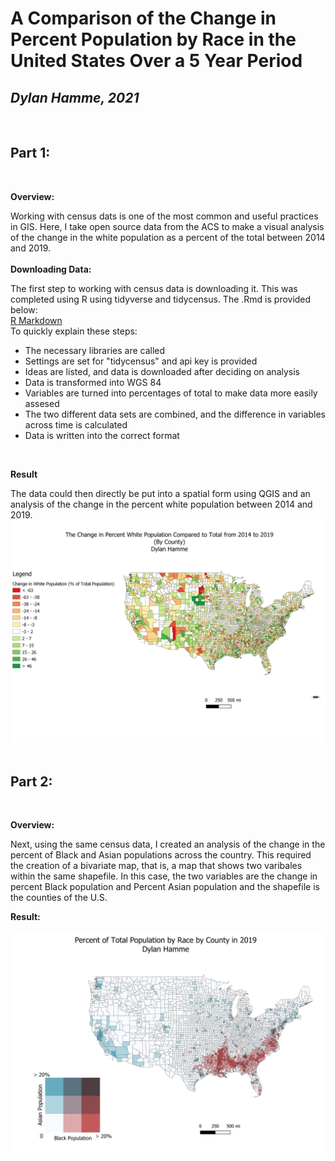 # A Comparison of the Change in Percent Population by Race in the United States Over a 5 Year Period
## *Dylan Hamme, 2021*

<br>

## Part 1:

<br>

**Overview:**

Working with census dats is one of the most common and useful practices in GIS. Here, I take open source data from the ACS to make a visual analysis of the change in the white population as a percent of the total between 2014 and 2019.
<br>
<br>
**Downloading Data:**

The first step to working with census data is downloading it. This was completed using R using tidyverse and tidycensus. The .Rmd is provided below:
<br>
<a href="Content/Lab_6_Census_R.Rmd">R Markdown<a/>
<br>
To quickly explain these steps: 
* The necessary libraries are called
* Settings are set for "tidycensus" and api key is provided
* Ideas are listed, and data is downloaded after deciding on analysis
* Data is transformed into WGS 84
* Variables are turned into percentages of total to make data more easily assesed
* The two different data sets are combined, and the difference in variables across time is calculated
* Data is written into the correct format
<br>

**Result**

The data could then directly be put into a spatial form using QGIS and an analysis of the change in the percent white population between 2014 and 2019.
<a href="Content/change_over_time.jpg"><img src="Content/change_over_time.jpg"><a/>
<br>
<br>
  
## Part 2:

<br>

**Overview:**

Next, using the same census data, I created an analysis of the change in the percent of Black and Asian populations across the country. This required the creation of a bivariate map, that is, a map that shows two varibales within the same shapefile. In this case, the two variables are the change in percent Black population and Percent Asian population and the shapefile is the counties of the U.S.

**Result:**

<a href="Content/Bivariate.jpg"><img src="Content/Bivariate.jpg"><a/>

